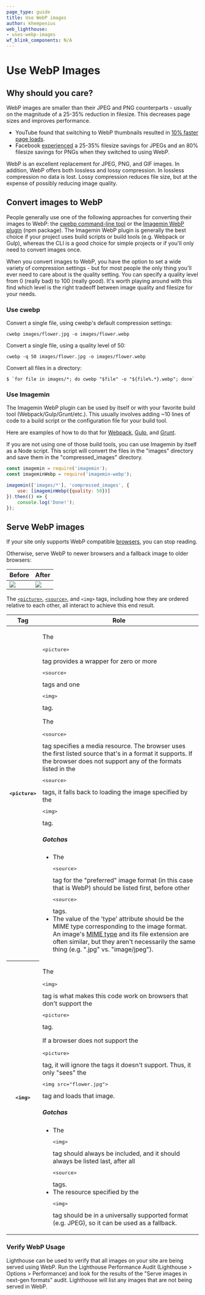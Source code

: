 ```yaml
---
page_type: guide
title: Use WebP images
author: khempenius
web_lighthouse:
- uses-webp-images
wf_blink_components: N/A
---
```


# Use WebP Images

## Why should you care?

WebP images are smaller than their JPEG and PNG counterparts - usually on the
magnitude of a 25-35% reduction in filesize. This decreases page sizes and
improves performance.

+  YouTube found that switching to WebP thumbnails resulted in [10%
    faster page loads](https://www.youtube.com/watch?v=rqXMwLbYEE4).
+  Facebook
    [experienced](https://code.fb.com/android/improving-facebook-on-android/) a
    25-35% filesize savings for JPEGs and an 80% filesize savings for PNGs when
    they switched to using WebP.

WebP is an excellent replacement for JPEG, PNG, and GIF images. In addition,
WebP offers both lossless and lossy compression. In lossless compression no data
is lost. Lossy compression reduces file size, but at the expense of possibly
reducing image quality.

## Convert images to WebP

People generally use one of the following approaches for converting their images
to WebP: the [cwebp command-line tool](https://developers.google.com/speed/webp/docs/using) or the [Imagemin WebP plugin](https://github.com/imagemin/imagemin-webp) (npm package).
The Imagemin WebP plugin is generally the best choice if your project uses build
scripts or build tools (e.g. Webpack or Gulp), whereas the CLI is a good choice
for simple projects or if you'll only need to convert images once.

When you convert images to WebP, you have the option to set a wide variety of
compression settings - but for most people the only thing you'll ever need to
care about is the quality setting. You can specify a quality level from 0
(really bad) to 100 (really good). It's worth playing around with this find
which level is the right tradeoff between image quality and filesize for your
needs.

### Use cwebp

Convert a single file, using cwebp's default compression settings:

    cwebp images/flower.jpg -o images/flower.webp

Convert a single file, using a quality level of 50:

    cwebp -q 50 images/flower.jpg -o images/flower.webp

Convert all files in a directory:

    $ `for file in images/*; do cwebp "$file" -o "${file%.*}.webp"; done`

### Use Imagemin

The Imagemin WebP plugin can be used by itself or with your favorite build tool
(Webpack/Gulp/Grunt/etc.). This usually involves adding ~10 lines of code to a
build script or the configuration file for your build tool. 

Here are examples of how to do that for
[Webpack](https://glitch.com/~webp-webpack),
[Gulp](https://glitch.com/~webp-gulp), and
[Grunt](https://glitch.com/~webp-grunt).

If you are not using one of those build tools, you can use Imagemin by itself as
a Node script. This script will convert the files in the "images" directory and
save them in the "compressed_images" directory.

```js
const imagemin = require('imagemin');
const imageminWebp = require('imagemin-webp');

imagemin(['images/*'], 'compressed_images', {
    use: [imageminWebp({quality: 50})]
}).then(() => {
    console.log('Done!');
});
```

## Serve WebP images

If your site only supports WebP compatible
[browsers](https://caniuse.com/#search=webp), you can stop reading.

Otherwise, serve WebP to newer browsers and a fallback image to older
browsers:

| Before | After |
|--------|-------|
| <img src="flower.jpg"/> | <picture><source type="image/webp" srcset="flower.webp"><source type="image/jpeg" srcset="flower.jpg"><img src="flower.jpg"></picture> |

The
[`<picture>`](https://developer.mozilla.org/en-US/docs/Web/HTML/Element/picture),
[`<source>`](https://developer.mozilla.org/en-US/docs/Web/HTML/Element/source),
and `<img>` tags, including how they are ordered relative to each other, all
interact to achieve this end result.

<table>
  <thead>
    <tr>
      <th>Tag</th>
      <th>Role</th>
    </tr>
  </thead>
  <tbody>
    <tr>
      <th><pre>&lt;picture&gt;</pre></th>
      <td>
<p>The <pre>&lt;picture&gt;</pre> tag provides a wrapper for zero or more
<pre>&lt;source&gt;</pre> tags and one <pre>&lt;img&gt;</pre> tag.</p>
<p>The <pre>&lt;source&gt;</pre> tag specifies a media resource. The browser
uses the first listed source that's in a format it supports. If the browser
does not support any of the formats listed in the <pre>&lt;source&gt;</pre>
tags, it falls back to loading the image specified by the <pre>&lt;img&gt;</pre>
tag.</p>
<h5>Gotchas</h5>
<ul>
  <li>The <pre>&lt;source&gt;</pre> tag for the "preferred" image format (in
      this case that is WebP) should be listed first, before other
      <pre>&lt;source&gt;</pre> tags.</li>
  <li>The value of the 'type' attribute should be the MIME type corresponding to
      the image format. An image's
      <a href="https://developer.mozilla.org/en-US/docs/Web/HTTP/Basics_of_HTTP/MIME_types/Complete_list_of_MIME_types">
      MIME type</a> and its file extension are often similar, but they aren't
      necessarily the same thing (e.g. ".jpg" vs. "image/jpeg").</li>
</ul>
      </td>
    </tr>
    <tr>
      <th><pre>&lt;img&gt;</pre></th>
      <td>
<p>The <pre>&lt;img&gt;</pre> tag is what makes this code work on browsers that
don't support the <pre>&lt;picture&gt;</pre> tag.</p>
<p>If a browser does not support the <pre>&lt;picture&gt;</pre> tag, it will
ignore the tags it doesn't support. Thus, it only "sees" the
<pre>&lt;img src="flower.jpg"&gt;</pre> tag and loads that image.</p>
<h5>Gotchas</h5>
<ul>
  <li>The <pre>&lt;img&gt;</pre> tag should always be included, and it should
      always be listed last, after all <pre>&lt;source&gt;</pre> tags.</li>
  <li>️The resource specified by the <pre>&lt;img&gt;</pre> tag should be in a
      universally supported format (e.g. JPEG), so it can be used as a
      fallback.</li>
      </td>
    </tr>
  </tbody>
</table>

### Verify WebP Usage

Lighthouse can be used to verify that all images on your site are being served
using WebP. Run the Lighthouse Performance Audit (Lighthouse > Options >
Performance) and look for the results of the "Serve images in next-gen formats"
audit. Lighthouse will list any images that are not being served in WebP.

